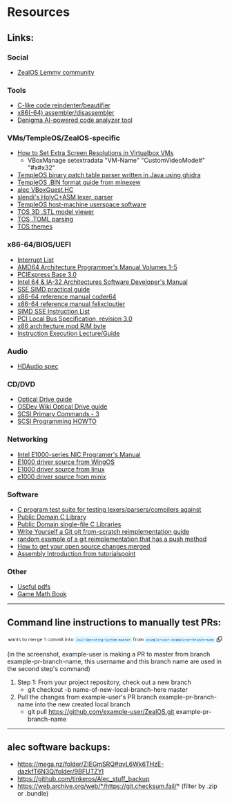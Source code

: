 # Resources

## Links:

### Social
- [ZealOS Lemmy community](https://lemmy.world/c/zealos) 

### Tools
- [C-like code reindenter/beautifier](https://techiedelight.com/tools/clike)
- [x86(-64) assembler/disassembler](https://defuse.ca/online-x86-assembler.htm#disassembly) 
- [Denigma AI-powered code analyzer tool](https://www.denigma.app/#demo)

### VMs/TempleOS/ZealOS-specific
- [How to Set Extra Screen Resolutions in Virtualbox VMs](https://winaero.com/set-exact-display-resolution-in-virtualbox-virtual-machine/) 
	- VBoxManage setextradata "VM-Name" "CustomVideoMode#" "#x#x32"
- [TempleOS binary patch table parser written in Java using ghidra](https://github.com/aarzilli/templestuff/blob/master/TempleOS.java) 
- [TempleOS .BIN format guide from minexew](https://minexew.github.io/2020/03/29/templeos-loader-part2.html) 
- [alec VBoxGuest.HC](https://checksum.fail/files/VBoxGuest.HC) 
- [slendi's HolyC+ASM lexer, parser](https://git.xslendi.xyz/slendi/HolyParser) 
- [TempleOS host-machine userspace software](https://github.com/eb-lan/TINE)  
- [TOS 3D .STL model viewer](https://github.com/JeffIrwin/temple-viewer)  
- [TOS .TOML parsing](https://github.com/tinkeros/BETTR)  
- [TOS themes](https://github.com/bramtechs/TempleRicer)  

### x86-64/BIOS/UEFI
- [Interrupt List](http://www.ctyme.com/rbrown.htm)
- [AMD64 Architecture Programmer's Manual Volumes 1-5](https://www.amd.com/system/files/TechDocs/40332.pdf) 
- [PCIExpress Base 3.0](http://akkit.org/info/PCI_Express_Base_r3.0_10Nov10.pdf) 
- [Intel 64 & IA-32 Architectures Software Developer's Manual](https://www.intel.com/content/dam/www/public/us/en/documents/manuals/64-ia-32-architectures-software-developer-instruction-set-reference-manual-325383.pdf) 
- [SSE SIMD practical guide](http://sci.tuomastonteri.fi/programming/sse) 
- [x86-64 reference manual coder64](http://ref.x86asm.net/coder64.html) 
- [x86-64 reference manual felixcloutier](https://www.felixcloutier.com/x86/) 
- [SIMD SSE Instruction List](https://www.officedaytime.com/simd512e/) 
- [PCI Local Bus Specification, revision 3.0](https://www.cl.cam.ac.uk/~djm202/pdf/specifications/pci/PCI_LB3.0_CB-2-6-04.pdf) 
- [x86 architecture mod R/M byte](https://sandpile.org/x86/opc_rm.htm) 
- [Instruction Execution Lecture/Guide](https://staffwww.fullcoll.edu/aclifton/cs241/lecture-instruction-execution.html) 

### Audio
- [HDAudio spec](https://www.intel.com/content/dam/www/public/us/en/documents/product-specifications/high-definition-audio-specification.pdf) 

### CD/DVD
- [Optical Drive guide](https://dev.lovelyhq.com/libburnia/libburn/raw/branch/master/doc/cookbook.txt) 
- [OSDev Wiki Optical Drive guide](https://wiki.osdev.org/Optical_Drive) 
- [SCSI Primary Commands - 3](http://www.13thmonkey.org/documentation/SCSI/spc3r23.pdf) 
- [SCSI Programming HOWTO](https://tldp.org/HOWTO/archived/SCSI-Programming-HOWTO/SCSI-Programming-HOWTO-10.html) 

### Networking
- [Intel E1000-series NIC Programer's Manual](https://www.intel.com/content/dam/doc/manual/pci-pci-x-family-gbe-controllers-software-dev-manual.pdf) 
- [E1000 driver source from WingOS](https://github.com/Supercip971/WingOS/blob/61614042b15c3f8be28de91c276054565596760f/kernel/arch/x86_64/device/network/e1000.cpp) 
- [E1000 driver source from linux](https://github.com/torvalds/linux/tree/master/drivers/net/ethernet/intel/e1000) 
- [e1000 driver source from minix](https://github.com/Stichting-MINIX-Research-Foundation/minix/tree/4db99f4012570a577414fe2a43697b2f239b699e/minix/drivers/net/e1000) 

### Software
- [C program test suite for testing lexers/parsers/compilers against](https://github.com/c-testsuite/c-testsuite/tree/master/tests/single-exec) 
- [Public Domain C Library](https://github.com/DevSolar/pdclib) 
- [Public Domain single-file C Libraries](https://github.com/nothings/stb) 
- [Write Yourself a Git git from-scratch reimplementation guide](https://wyag.thb.lt/) 
- [random example of a git reimplementation that has a push method](https://github.com/Ampferl/avc/blob/master/libavc.py#L80) 
- [How to get your open source changes merged](https://atkinssj.github.io/How-to-PR/ ) 
- [Assembly Introduction from tutorialspoint](https://www.tutorialspoint.com/assembly_programming/assembly_introduction.htm) 

### Other
- [Useful pdfs](https://github.com/tpn/pdfs) 
- [Game Math Book](https://gamemath.com/book/) 

---

## Command line instructions to manually test PRs:

![Image](manual-PR-test.png)

(in the screenshot, example-user is making a PR to master from branch example-pr-branch-name, this username and this branch name are used in the second step's command)

1. Step 1: From your project repository, check out a new branch 
	- git checkout -b name-of-new-local-branch-here master
2. Pull the changes from example-user's PR branch example-pr-branch-name into the new created local branch
	- git pull https://github.com/example-user/ZealOS.git example-pr-branch-name 

---

## alec software backups:

- https://mega.nz/folder/ZIEGmSRQ#qvL6Wk6THzE-dazkfT6N3Q/folder/9BFUTZYI
- https://github.com/tinkeros/Alec_stuff_backup
- https://web.archive.org/web/*/https://git.checksum.fail/* (filter by .zip or .bundle) 
